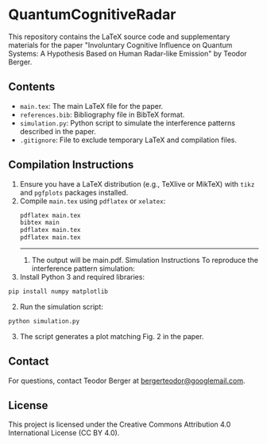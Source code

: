 # QuantumCognitiveRadar

This repository contains the LaTeX source code and supplementary materials for the paper "Involuntary Cognitive Influence on Quantum Systems: A Hypothesis Based on Human Radar-like Emission" by Teodor Berger.

## Contents
- `main.tex`: The main LaTeX file for the paper.
- `references.bib`: Bibliography file in BibTeX format.
- `simulation.py`: Python script to simulate the interference patterns described in the paper.
- `.gitignore`: File to exclude temporary LaTeX and compilation files.

## Compilation Instructions
1. Ensure you have a LaTeX distribution (e.g., TeXlive or MikTeX) with `tikz` and `pgfplots` packages installed.
2. Compile `main.tex` using `pdflatex` or `xelatex`:
   ```bash
   pdflatex main.tex
   bibtex main
   pdflatex main.tex
   pdflatex main.tex
   ```
   ___
   1.  The output will be main.pdf.
Simulation Instructions
To reproduce the interference pattern simulation:
1.  Install Python 3 and required libraries:
```bash
pip install numpy matplotlib
```
2.  Run the simulation script:
```bash
python simulation.py
```
3.  The script generates a plot matching Fig. 2 in the paper.

## Contact
For questions, contact Teodor Berger at bergerteodor@googlemail.com.
## License
This project is licensed under the Creative Commons Attribution 4.0 International License (CC BY 4.0).
